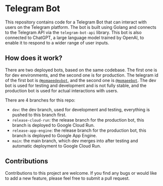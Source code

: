 # Telegram Bot

This repository contains code for a Telegram Bot that can interact with users on the Telegram platform. The bot is built using Golang and connects to the Telegram API via the `telegram-bot-api` library. This bot is also connected to ChatGPT, a large language model trained by OpenAI, to enable it to respond to a wider range of user inputs.

## How does it work?

There are two deployed bots, based on the same codebase. The first one is for dev environments, and the second one is for production. The telegram id of the first bot is [`@momaeedevbot`](https://t.me/momaeedevbot), and the second one is [`@momaeebot`](https://t.me/momaeebot). The dev bot is used for testing and development and is not fully stable, and the production bot is used for actual interactions with users.

There are 4 branches for this repo:

- `dev`: the dev branch, used for development and testing, everything is pushed to this branch first.
- `release-cloud-run`: the release branch for the production bot, this branch is deployed to Google Cloud Run.
- `release-app-engine`: the release branch for the production bot, this branch is deployed to Google App Engine.
- `main`: the main branch, which dev merges into after testing and automatic deployment to Google Cloud Run.
<!-- ## Getting started

To get started with this bot, you will need to follow these steps:

1. Clone this repository to your local machine using `git clone https://github.com/momaee/telegram-bot-golang.git`.
2. Create a new Telegram bot using the [BotFather](https://telegram.me/BotFather) bot on Telegram. Follow the instructions to create a new bot and obtain a bot token.
3. Open the `config.go` file in the project and add the bot token obtained from the BotFather in the `Token` field.
4. Install the required dependencies using `go get`.
5. Run the bot using `go run main.go`. -->

<!-- ## Features

This bot currently has the following features:

- Sends a welcome message when a user starts a chat with the bot.
- Sends a random quote from a list of predefined quotes when the user sends the command `/quote`.
- Sends a random joke from a list of predefined jokes when the user sends the command `/joke`.
- Allows users to send feedback using the command `/feedback`. The feedback is sent to the bot owner via email. -->

## Contributions

Contributions to this project are welcome. If you find any bugs or would like to add a new feature, please feel free to submit a pull request.

